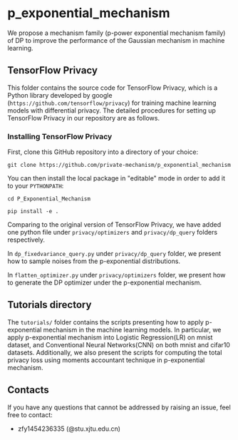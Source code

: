 # p_exponential_mechanism
We propose a mechanism family (p-power exponential mechanism family) of DP to improve the performance of 
the Gaussian mechanism in machine learning.

## TensorFlow Privacy
This folder contains the source code for TensorFlow Privacy, which is a Python
library developed by google (`https://github.com/tensorflow/privacy`) for training machine learning models with differential privacy. 
The detailed procedures for setting up TensorFlow Privacy in our repository are as follows.

### Installing TensorFlow Privacy
First, clone this GitHub repository into a directory of your choice:

`git clone https://github.com/private-mechanism/p_exponential_mechanism`

You can then install the local package in "editable" mode in order to add it to your `PYTHONPATH`:

`cd P_Exponential_Mechanism`

`pip install -e .`

Comparing to the original version of TensorFlow Privacy, we have added one
python file under `privacy/optimizers` and `privacy/dp_query` folders respectively. 

In `dp_fixedvariance_query.py` under `privacy/dp_query` folder, we present how to 
sample noises from the p-exponential distributions.

In `flatten_optimizer.py` under `privacy/optimizers` folder, we present how to generate 
the DP optimizer under the p-exponential mechanism.


## Tutorials directory

The `tutorials/` folder contains the scripts presenting how to apply p-exponential 
mechanism in the machine learning models. In particular, we apply p-exponential 
mechanism into Logistic Regression(LR) on mnist dataset, and Conventional Neural Networks(CNN) on 
both mnist and cifar10 datasets. Additionally, we also present the scripts for 
computing the total privacy loss using moments accountant technique in p-exponential mechanism.

## Contacts

If you have any questions that cannot be addressed by raising an issue, feel
free to contact:

* zfy1454236335 (@stu.xjtu.edu.cn)

